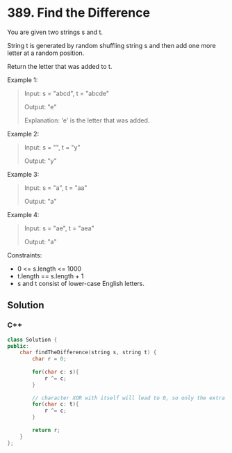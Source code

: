 # 389. Find the Difference

You are given two strings s and t.

String t is generated by random shuffling string s and then add one more letter at a random position.

Return the letter that was added to t. 

Example 1:

> Input: s = "abcd", t = "abcde"
> 
> Output: "e"
> 
> Explanation: 'e' is the letter that was added.

Example 2:

> Input: s = "", t = "y"
> 
> Output: "y"

Example 3:

> Input: s = "a", t = "aa"
> 
> Output: "a"

Example 4:

> Input: s = "ae", t = "aea"
> 
> Output: "a" 

Constraints:

* 0 <= s.length <= 1000
* t.length == s.length + 1
* s and t consist of lower-case English letters.

## Solution

### C++
```C++
class Solution {
public:
    char findTheDifference(string s, string t) {
        char r = 0;
        
        for(char c: s){
            r ^= c;
        }
        
        // character XOR with itself will lead to 0, so only the extra character will remain. 
        for(char c: t){
            r ^= c;
        }
        
        return r;
    }
};
```
